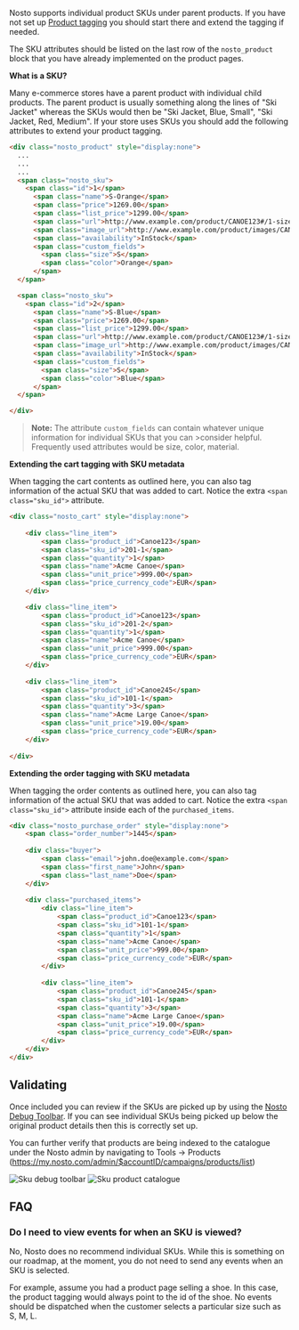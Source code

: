 Nosto supports individual product SKUs under parent products. If you have not set up [Product tagging](https://github.com/Nosto/docs-nosto-com/wiki/Product-Tagging) you should start there and extend the tagging if needed. 

The SKU attributes should be listed on the last row of the `nosto_product` block that you have already implemented on the product pages. 

**What is a SKU?**

Many e-commerce stores have a parent product with individual child products. The parent product is usually something along the lines of "Ski Jacket" whereas the SKUs would then be "Ski Jacket, Blue, Small", "Ski Jacket, Red, Medium". If your store uses SKUs you should add the following attributes to extend your product tagging.

```html
<div class="nosto_product" style="display:none">
  ...
  ...
  ...
  <span class="nosto_sku">
    <span class="id">1</span>
      <span class="name">S-Orange</span>
      <span class="price">1269.00</span>
      <span class="list_price">1299.00</span>
      <span class="url">http://www.example.com/product/CANOE123#/1-size-s/13-color-orange</span>
      <span class="image_url">http://www.example.com/product/images/CANOE123-1.jpg</span>
      <span class="availability">InStock</span>
      <span class="custom_fields">
        <span class="size">S</span>
        <span class="color">Orange</span>
      </span>
  </span>

  <span class="nosto_sku">
    <span class="id">2</span>
      <span class="name">S-Blue</span>
      <span class="price">1269.00</span>
      <span class="list_price">1299.00</span>
      <span class="url">http://www.example.com/product/CANOE123#/1-size-s/14-color-blue</span>
      <span class="image_url">http://www.example.com/product/images/CANOE123-2.jpg</span>
      <span class="availability">InStock</span>
      <span class="custom_fields">
        <span class="size">S</span>
        <span class="color">Blue</span>
      </span>
  </span>

</div>
```

>**Note:** The attribute `custom_fields` can contain whatever unique information for individual SKUs that you can >consider helpful. Frequently used attributes would be size, color, material.

**Extending the cart tagging with SKU metadata**

When tagging the cart contents as outlined here, you can also tag information of the actual SKU that was added to cart. Notice the extra `<span class="sku_id">` attribute.

```html
<div class="nosto_cart" style="display:none">
 
    <div class="line_item">
        <span class="product_id">Canoe123</span>
        <span class="sku_id">201-1</span>
        <span class="quantity">1</span>
        <span class="name">Acme Canoe</span>
        <span class="unit_price">999.00</span>
        <span class="price_currency_code">EUR</span>
    </div>

    <div class="line_item">
        <span class="product_id">Canoe123</span>
        <span class="sku_id">201-2</span>
        <span class="quantity">1</span>
        <span class="name">Acme Canoe</span>
        <span class="unit_price">999.00</span>
        <span class="price_currency_code">EUR</span>
    </div>
 
    <div class="line_item">
        <span class="product_id">Canoe245</span>
        <span class="sku_id">101-1</span>
        <span class="quantity">3</span>
        <span class="name">Acme Large Canoe</span>
        <span class="unit_price">19.00</span>
        <span class="price_currency_code">EUR</span>
    </div>
 
</div>
```

**Extending the order tagging with SKU metadata**

When tagging the order contents as outlined here, you can also tag information of the actual SKU that was added to cart. Notice the extra `<span class="sku_id">` attribute inside each of the `purchased_items`.

```html
<div class="nosto_purchase_order" style="display:none">
    <span class="order_number">1445</span>
 
    <div class="buyer">
        <span class="email">john.doe@example.com</span>
        <span class="first_name">John</span>
        <span class="last_name">Doe</span>
    </div>
 
    <div class="purchased_items">
        <div class="line_item">
            <span class="product_id">Canoe123</span>
            <span class="sku_id">101-1</span>
            <span class="quantity">1</span>
            <span class="name">Acme Canoe</span>
            <span class="unit_price">999.00</span>
            <span class="price_currency_code">EUR</span>
        </div>
  
        <div class="line_item">
            <span class="product_id">Canoe245</span>
            <span class="sku_id">101-1</span>
            <span class="quantity">3</span>
            <span class="name">Acme Large Canoe</span>
            <span class="unit_price">19.00</span>
            <span class="price_currency_code">EUR</span>
        </div>
    </div>
</div>
```

## Validating

Once included you can review if the SKUs are picked up by using the [Nosto Debug Toolbar](https://help.nosto.com/get-started/guides/how-to-use-the-nosto-debug-toolbar). If you can see individual SKUs being picked up below the original product details then this is correctly set up. 

You can further verify that products are being indexed to the catalogue under the Nosto admin by navigating to Tools → Products (https://my.nosto.com/admin/$accountID/campaigns/products/list)

![Sku debug toolbar](https://nosto-campaign-assets.s3.amazonaws.com/images/sku-toolbar.png)
![Sku product catalogue](https://nosto-campaign-assets.s3.amazonaws.com/images/sku-catalogue.png)

## FAQ

### Do I need to view events for when an SKU is viewed?

No, Nosto does no recommend individual SKUs. While this is something on our roadmap, at the moment, you do not need to send any events when an SKU is selected.

For example, assume you had a product page selling a shoe. In this case, the product tagging would always point to the id of the shoe. No events should be dispatched when the customer selects a particular size such as S, M, L.